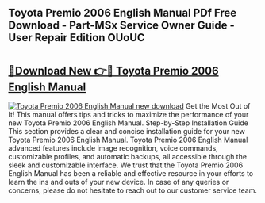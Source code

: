 ## Toyota Premio 2006 English Manual PDf Free Download - Part-MSx Service Owner Guide - User Repair Edition OUoUC

# <h2><a href="http://bc4782.oget.top/?id=Toyota+Premio+2006+English+Manual">🔗Download New 👉🔴 Toyota Premio 2006 English Manual</a></h2>

[![Toyota Premio 2006 English Manual new download](https://i.imgur.com/5g1atiW.png)](http://bc4782.oget.top/?id=Toyota+Premio+2006+English+Manual)
Get the Most Out of It! This manual offers tips and tricks to maximize the performance of your new Toyota Premio 2006 English Manual. Step-by-Step Installation Guide This section provides a clear and concise installation guide for your new Toyota Premio 2006 English Manual. Toyota Premio 2006 English Manual advanced features include image recognition, voice commands, customizable profiles, and automatic backups, all accessible through the sleek and customizable interface. We trust that the Toyota Premio 2006 English Manual has been a reliable and effective resource in your efforts to learn the ins and outs of your new device. In case of any queries or concerns, please do not hesitate to reach out to our customer service team.
